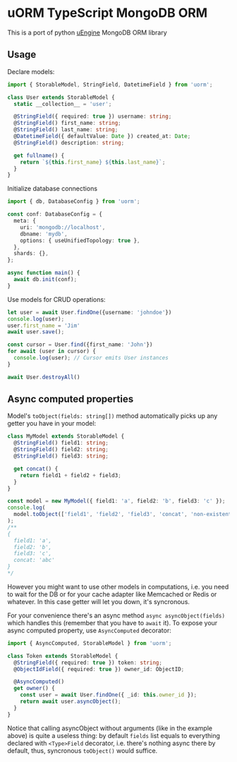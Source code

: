 # uORM TypeScript MongoDB ORM

This is a port of python [uEngine](https://github.com/viert/uengine) MongoDB ORM library

## Usage

Declare models:

```typescript
import { StorableModel, StringField, DatetimeField } from 'uorm';

class User extends StorableModel {
  static __collection__ = 'user';

  @StringField({ required: true }) username: string;
  @StringField() first_name: string;
  @StringField() last_name: string;
  @DatetimeField({ defaultValue: Date }) created_at: Date;
  @StringField() description: string;

  get fullname() {
    return `${this.first_name} ${this.last_name}`;
  }
}
```

Initialize database connections

```typescript
import { db, DatabaseConfig } from 'uorm';

const conf: DatabaseConfig = {
  meta: {
    uri: 'mongodb://localhost',
    dbname: 'mydb',
    options: { useUnifiedTopology: true },
  },
  shards: {},
};

async function main() {
  await db.init(conf);
}
```

Use models for CRUD operations:

```typescript
let user = await User.findOne({username: 'johndoe'})
console.log(user);
user.first_name = 'Jim'
await user.save();

const cursor = User.find({first_name: 'John'})
for await (user in cursor) {
  console.log(user); // Cursor emits User instances
}

await User.destroyAll()
```

## Async computed properties

Model's `toObject(fields: string[])` method automatically picks up any getter you have in your model:

```typescript
class MyModel extends StorableModel {
  @StringField() field1: string;
  @StringField() field2: string;
  @StringField() field3: string;

  get concat() {
    return field1 + field2 + field3;
  }
}

const model = new MyModel({ field1: 'a', field2: 'b', field3: 'c' });
console.log(
  model.toObject(['field1', 'field2', 'field3', 'concat', 'non-existent'])
);
/**
{
  field1: 'a',
  field2: 'b',
  field3: 'c',
  concat: 'abc'
}
*/
```

However you might want to use other models in computations, i.e. you need to wait for the DB or for your cache adapter like Memcached or Redis or whatever. In this case getter will let you down, it's syncronous.

For your convenience there's an async method `async asyncObject(fields)` which handles this (remember that you have to `await` it). To expose your async computed property, use `AsyncComputed` decorator:

```typescript
import { AsyncComputed, StorableModel } from 'uorm';

class Token extends StorableModel {
  @StringField({ required: true }) token: string;
  @ObjectIdField({ required: true }) owner_id: ObjectID;

  @AsyncComputed()
  get owner() {
    const user = await User.findOne({ _id: this.owner_id });
    return await user.asyncObject();
  }
}
```

Notice that calling asyncObject without arguments (like in the example above) is quite a useless thing: by default `fields` list equals to everything declared with `<Type>Field` decorator, i.e. there's nothing async there by default, thus, syncronous `toObject()` would suffice.
